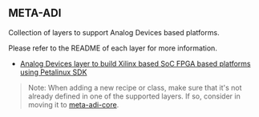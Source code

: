 ## META-ADI

Collection of layers to support Analog Devices based platforms.

Please refer to the README of each layer for more information.

* [Analog Devices layer to build Xilinx based SoC FPGA based platforms using Petalinux SDK](https://github.com/analogdevicesinc/meta-adi/tree/master/meta-adi-xilinx)

> Note: When adding a new recipe or class, make sure that it's not already defined in one of the supported layers. If so, consider in moving it to [meta-adi-core](https://github.com/analogdevicesinc/meta-adi/tree/master/meta-adi-core).